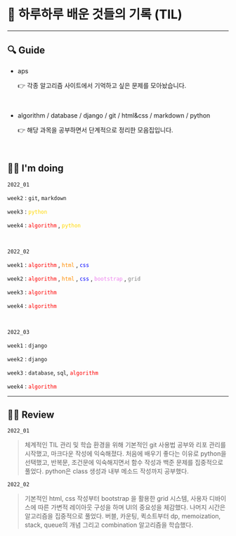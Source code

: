 <html>

<head>

# 📓 하루하루 배운 것들의 기록 (TIL)



</head>

<hr>
<body>

## 🔍 Guide

* <a style="text-decoration-line:none;" href="https://github.com/jelee6613/TIL/tree/master/aps">aps</a> 

  👉 각종 알고리즘 사이트에서 기억하고 싶은 문제를 모아놨습니다.
  
   <br>
  
* <a style="text-decoration-line:none;" href='https://github.com/jelee6613/TIL/tree/master/algorithm'>algorithm</a> / <a style="text-decoration-line:none;" href="https://github.com/jelee6613/TIL/tree/master/database">database</a> / <a style="text-decoration-line:none;" href="https://github.com/jelee6613/TIL/tree/master/django">django</a> / <a style="text-decoration-line:none;" href="https://github.com/jelee6613/TIL/tree/master/git">git</a> / <a style="text-decoration-line:none;" href="https://github.com/jelee6613/TIL/tree/master/html%26css">html&css</a> / <a style="text-decoration-line:none;" href="https://github.com/jelee6613/TIL/tree/master/markdown">markdown</a> / <a style="text-decoration-line:none;" href='https://github.com/jelee6613/TIL/tree/master/python'>python</a> 

  👉 해당 과목을 공부하면서 단계적으로 정리한 모음집입니다.

  <br>

## 🙋‍♂️ I'm doing

`2022_01`

`week2` : `git`, `markdown`

`week3` : <span style="color:gold">`python` </span>

`week4` : <span style="color:red;">`algorithm` </span>, <span style="color:gold;">`python` </span>

<br>

`2022_02`

`week1` : <span style="color:red;">`algorithm` </span>, <span style="color:darkorange;">`html` </span>, <span style="color:blue;">`css` </span>

`week2` : <span style="color:red;">`algorithm` </span>, <span style="color:darkorange;">`html` </span>, <span style="color:blue;">`css` </span>, <span style="color:violet;">`bootstrap` </span>, <span style="color:grey;">`grid` </span>

`week3` : <span style="color:red;">`algorithm` </span>

`week4` : <span style="color:red;">`algorithm` </span>

<br>

`2022_03`

`week1` : `django`

`week2` : `django`

`week3` : `database`, `sql`, <span style="color:red;">`algorithm` </span>

`week4` : <span style="color:red;">`algorithm` </span>



<hr>

## 💁‍♂️ Review

`2022_01`

>  체계적인 TIL 관리 및 학습 환경을 위해 기본적인 git 사용법 공부와 리포 관리를 시작했고, 마크다운 작성에 익숙해졌다. 처음에 배우기 좋다는 이유로 python을 선택했고, 반복문, 조건문에 익숙해지면서 함수 작성과 백준 문제를 집중적으로 풀었다. python은 class 생성과 내부 메소드 작성까지 공부했다.



`2022_02`

>  기본적인 html, css 작성부터 bootstrap 을 활용한 grid 시스템, 사용자 디바이스에 따른 가변적 레이아웃 구성을 하며 UI의 중요성을 체감했다. 나머지 시간은 알고리즘을 집중적으로 풀었다. 버블, 카운팅, 퀵소트부터 dp, memoization, stack, queue의 개념 그리고 combination 알고리즘을 학습했다.

</body>

</html>
